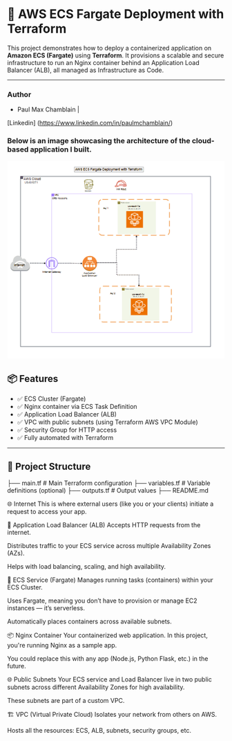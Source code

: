 # 🚀 AWS ECS Fargate Deployment with Terraform

This project demonstrates how to deploy a containerized application on **Amazon ECS (Fargate)** using **Terraform**. It provisions a scalable and secure infrastructure to run an Nginx container behind an Application Load Balancer (ALB), all managed as Infrastructure as Code.

---
### **Author**
- Paul Max Chamblain | 

[Linkedin] (https://www.linkedin.com/in/paulmchamblain/)

### Below is an image showcasing the architecture of the cloud-based application I built.

![Project Image](https://github.com/MaxCH114/terraform-aws-ecs-fargate-demo/blob/master/ecs-demo/Image/ECS.gif)

## 📦 Features

- ✅ ECS Cluster (Fargate)
- ✅ Nginx container via ECS Task Definition
- ✅ Application Load Balancer (ALB)
- ✅ VPC with public subnets (using Terraform AWS VPC Module)
- ✅ Security Group for HTTP access
- ✅ Fully automated with Terraform

---

## 📁 Project Structure

 ├── main.tf # Main Terraform configuration ├── variables.tf # Variable definitions (optional) ├── outputs.tf # Output values ├── README.md 


🌐 Internet
This is where external users (like you or your clients) initiate a request to access your app.

🧭 Application Load Balancer (ALB)
Accepts HTTP requests from the internet.

Distributes traffic to your ECS service across multiple Availability Zones (AZs).

Helps with load balancing, scaling, and high availability.

🚢 ECS Service (Fargate)
Manages running tasks (containers) within your ECS Cluster.

Uses Fargate, meaning you don’t have to provision or manage EC2 instances — it’s serverless.

Automatically places containers across available subnets.

📦 Nginx Container
Your containerized web application. In this project, you're running Nginx as a sample app.

You could replace this with any app (Node.js, Python Flask, etc.) in the future.

🌐 Public Subnets
Your ECS service and Load Balancer live in two public subnets across different Availability Zones for high availability.

These subnets are part of a custom VPC.

🏗️ VPC (Virtual Private Cloud)
Isolates your network from others on AWS.

Hosts all the resources: ECS, ALB, subnets, security groups, etc.